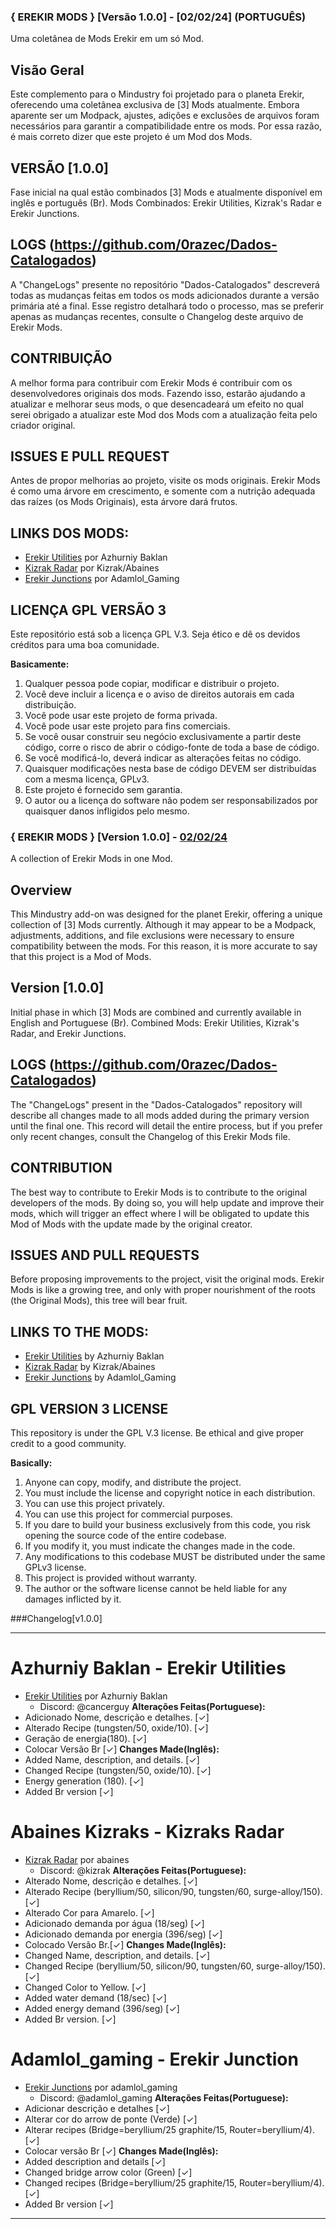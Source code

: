 ﻿
### { EREKIR MODS } [Versão 1.0.0] - [02/02/24] (PORTUGUÊS)

Uma coletânea de Mods Erekir em um só Mod.

## Visão Geral

Este complemento para o Mindustry foi projetado para o planeta Erekir, oferecendo uma coletânea exclusiva de [3] Mods atualmente. Embora aparente ser um Modpack, ajustes, adições e exclusões de arquivos foram necessários para garantir a compatibilidade entre os mods. Por essa razão, é mais correto dizer que este projeto é um Mod dos Mods.

## VERSÃO [1.0.0]

Fase inicial na qual estão combinados [3] Mods e atualmente disponível em inglês e português (Br).
Mods Combinados: Erekir Utilities, Kizrak's Radar e Erekir Junctions.

## LOGS (https://github.com/0razec/Dados-Catalogados)

A "ChangeLogs" presente no repositório "Dados-Catalogados" descreverá todas as mudanças feitas em todos os mods adicionados durante a versão primária até a final. Esse registro detalhará todo o processo, mas se preferir apenas as mudanças recentes, consulte o Changelog deste arquivo de Erekir Mods.

## CONTRIBUIÇÃO

A melhor forma para contribuir com Erekir Mods é contribuir com os desenvolvedores originais dos mods. Fazendo isso, estarão ajudando a atualizar e melhorar seus mods, o que desencadeará um efeito no qual serei obrigado a atualizar este Mod dos Mods com a atualização feita pelo criador original.

## ISSUES E PULL REQUEST

Antes de propor melhorias ao projeto, visite os mods originais. Erekir Mods é como uma árvore em crescimento, e somente com a nutrição adequada das raízes (os Mods Originais), esta árvore dará frutos.


## LINKS DOS MODS:

- [Erekir Utilities](https://github.com/AzhurniyBaklan/Erekir-Utilities) por Azhurniy Baklan
- [Kizrak Radar](https://github.com/abaines/Kizraks-Radar) por Kizrak/Abaines
- [Erekir Junctions](https://github.com/adamlolgaming/erekir-junctions) por Adamlol_Gaming

## LICENÇA GPL VERSÃO 3

Este repositório está sob a licença GPL V.3. Seja ético e dê os devidos créditos para uma boa comunidade.

**Basicamente:**
1. Qualquer pessoa pode copiar, modificar e distribuir o projeto.
2. Você deve incluir a licença e o aviso de direitos autorais em cada distribuição.
3. Você pode usar este projeto de forma privada.
4. Você pode usar este projeto para fins comerciais.
5. Se você ousar construir seu negócio exclusivamente a partir deste código, corre o risco de abrir o código-fonte de toda a base de código.
6. Se você modificá-lo, deverá indicar as alterações feitas no código.
7. Quaisquer modificações nesta base de código DEVEM ser distribuídas com a mesma licença, GPLv3.
8. Este projeto é fornecido sem garantia.
9. O autor ou a licença do software não podem ser responsabilizados por quaisquer danos infligidos pelo mesmo.


### { EREKIR MODS } [Version 1.0.0] - [02/02/24](ENGLISH)

A collection of Erekir Mods in one Mod.

## Overview

This Mindustry add-on was designed for the planet Erekir, offering a unique collection of [3] Mods currently. Although it may appear to be a Modpack, adjustments, additions, and file exclusions were necessary to ensure compatibility between the mods. For this reason, it is more accurate to say that this project is a Mod of Mods.

## Version [1.0.0]

Initial phase in which [3] Mods are combined and currently available in English and Portuguese (Br).
Combined Mods: Erekir Utilities, Kizrak's Radar, and Erekir Junctions.

## LOGS (https://github.com/0razec/Dados-Catalogados)

The "ChangeLogs" present in the "Dados-Catalogados" repository will describe all changes made to all mods added during the primary version until the final one. This record will detail the entire process, but if you prefer only recent changes, consult the Changelog of this Erekir Mods file.

## CONTRIBUTION

The best way to contribute to Erekir Mods is to contribute to the original developers of the mods. By doing so, you will help update and improve their mods, which will trigger an effect where I will be obligated to update this Mod of Mods with the update made by the original creator.

## ISSUES AND PULL REQUESTS

Before proposing improvements to the project, visit the original mods. Erekir Mods is like a growing tree, and only with proper nourishment of the roots (the Original Mods), this tree will bear fruit.

## LINKS TO THE MODS:

- [Erekir Utilities](https://github.com/AzhurniyBaklan/Erekir-Utilities) by Azhurniy Baklan
- [Kizrak Radar](https://github.com/abaines/Kizraks-Radar) by Kizrak/Abaines
- [Erekir Junctions](https://github.com/adamlolgaming/erekir-junctions) by Adamlol_Gaming

## GPL VERSION 3 LICENSE

This repository is under the GPL V.3 license. Be ethical and give proper credit to a good community.

**Basically:**
1. Anyone can copy, modify, and distribute the project.
2. You must include the license and copyright notice in each distribution.
3. You can use this project privately.
4. You can use this project for commercial purposes.
5. If you dare to build your business exclusively from this code, you risk opening the source code of the entire codebase.
6. If you modify it, you must indicate the changes made in the code.
7. Any modifications to this codebase MUST be distributed under the same GPLv3 license.
8. This project is provided without warranty.
9. The author or the software license cannot be held liable for any damages inflicted by it.


###Changelog[v1.0.0]

---

# Azhurniy Baklan - Erekir Utilities
- [Erekir Utilities](https://github.com/AzhurniyBaklan/Erekir-Utilities) por Azhurniy Baklan
  - Discord: @cancerguy
**Alterações Feitas(Portuguese):**
- Adicionado Nome, descrição e detalhes. [✓]
- Alterado Recipe (tungsten/50, oxide/10). [✓]
- Geração de energia(180). [✓]
- Colocar Versão Br [✓]
**Changes Made(Inglês):**
- Added Name, description, and details. [✓]
- Changed Recipe (tungsten/50, oxide/10). [✓]
- Energy generation (180). [✓]
- Added Br version [✓]

# Abaines Kizraks - Kizraks Radar
- [Kizrak Radar](https://github.com/abaines/Kizraks-Radar) por abaines
  - Discord: @kizrak
**Alterações Feitas(Portuguese):**
- Alterado Nome, descrição e detalhes. [✓]
- Alterado Recipe (beryllium/50, silicon/90, tungsten/60, surge-alloy/150). [✓]
- Alterado Cor para Amarelo. [✓]
- Adicionado demanda por água (18/seg) [✓]
- Adicionado demanda por energia (396/seg) [✓]
- Colocado Versão Br.[✓]
**Changes Made(Inglês):**
- Changed Name, description, and details. [✓]
- Changed Recipe (beryllium/50, silicon/90, tungsten/60, surge-alloy/150). [✓]
- Changed Color to Yellow. [✓]
- Added water demand (18/sec) [✓]
- Added energy demand (396/seg) [✓]
- Added Br version. [✓]

# Adamlol_gaming - Erekir Junction
- [Erekir Junctions](https://github.com/adamlolgaming/erekir-junctions) por adamlol_gaming
  - Discord: @adamlol_gaming
**Alterações Feitas(Portuguese):**
- Adicionar descrição e detalhes [✓]
- Alterar cor do arrow de ponte (Verde) [✓]
- Alterar recipes (Bridge=beryllium/25 graphite/15, Router=beryllium/4). [✓]
- Colocar versão Br [✓]
**Changes Made(Inglês):**
- Added description and details [✓]
- Changed bridge arrow color (Green) [✓]
- Changed recipes (Bridge=beryllium/25 graphite/15, Router=beryllium/4). [✓]
- Added Br version [✓]
---
